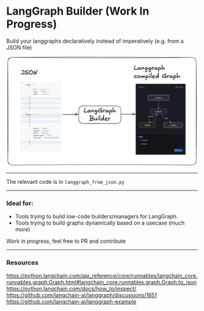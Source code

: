 # LangGraph Builder (Work In Progress)

Build your langgraphs declaratively instead of imperatively (e.g. from a JSON file)

![](./langgraph-builder.png)

---

The relevant code is in `langgraph_from_json.py`

---

### Ideal for:

- Tools trying to build low-code builders/managers for LangGraph.
- Tools trying to build graphs dynamically based on a usecase
  (much more)

Work in progress, feel free to PR and contribute

---

### Resources

https://python.langchain.com/api_reference/core/runnables/langchain_core.runnables.graph.Graph.html#langchain_core.runnables.graph.Graph.to_json
https://python.langchain.com/docs/how_to/inspect/
https://github.com/langchain-ai/langgraph/discussions/1651
https://github.com/langchain-ai/langgraph-example
